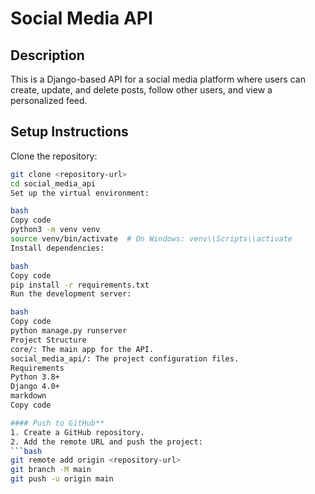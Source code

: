 # Social Media API

## Description
This is a Django-based API for a social media platform where users can create, update, and delete posts, follow other users, and view a personalized feed.

## Setup Instructions
 Clone the repository:
   ```bash
   git clone <repository-url>
   cd social_media_api
Set up the virtual environment:

bash
Copy code
python3 -m venv venv
source venv/bin/activate  # On Windows: venv\\Scripts\\activate
Install dependencies:

bash
Copy code
pip install -r requirements.txt
Run the development server:

bash
Copy code
python manage.py runserver
Project Structure
core/: The main app for the API.
social_media_api/: The project configuration files.
Requirements
Python 3.8+
Django 4.0+
markdown
Copy code

#### Push to GitHub**
1. Create a GitHub repository.
2. Add the remote URL and push the project:
   ```bash
   git remote add origin <repository-url>
   git branch -M main
   git push -u origin main